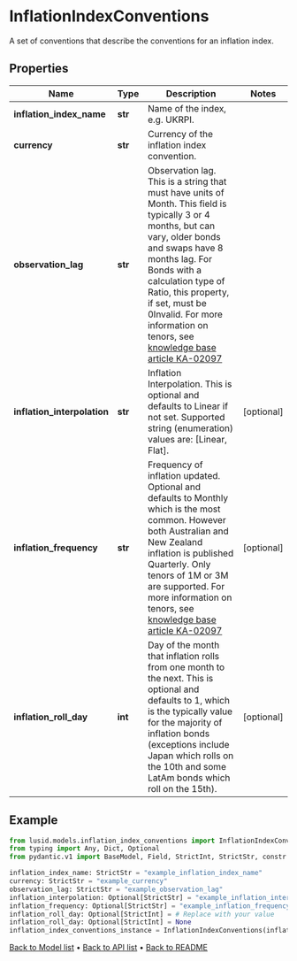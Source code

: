 # InflationIndexConventions

A set of conventions that describe the conventions for an inflation index.
## Properties
Name | Type | Description | Notes
------------ | ------------- | ------------- | -------------
**inflation_index_name** | **str** | Name of the index, e.g. UKRPI. | 
**currency** | **str** | Currency of the inflation index convention. | 
**observation_lag** | **str** | Observation lag. This is a string that must have units of Month. This field is typically 3 or 4 months, but can vary, older bonds and swaps have 8 months lag. For Bonds with a calculation type of Ratio, this property, if set, must be 0Invalid.  For more information on tenors, see [knowledge base article KA-02097](https://support.lusid.com/knowledgebase/article/KA-02097) | 
**inflation_interpolation** | **str** | Inflation Interpolation. This is optional and defaults to Linear if not set.  Supported string (enumeration) values are: [Linear, Flat]. | [optional] 
**inflation_frequency** | **str** | Frequency of inflation updated. Optional and defaults to Monthly which is the most common. However both Australian and New Zealand inflation is published Quarterly. Only tenors of 1M or 3M are supported.  For more information on tenors, see [knowledge base article KA-02097](https://support.lusid.com/knowledgebase/article/KA-02097) | [optional] 
**inflation_roll_day** | **int** | Day of the month that inflation rolls from one month to the next. This is optional and defaults to 1, which is the typically value for the majority of inflation bonds (exceptions include Japan which rolls on the 10th and some LatAm bonds which roll on the 15th). | [optional] 
## Example

```python
from lusid.models.inflation_index_conventions import InflationIndexConventions
from typing import Any, Dict, Optional
from pydantic.v1 import BaseModel, Field, StrictInt, StrictStr, constr

inflation_index_name: StrictStr = "example_inflation_index_name"
currency: StrictStr = "example_currency"
observation_lag: StrictStr = "example_observation_lag"
inflation_interpolation: Optional[StrictStr] = "example_inflation_interpolation"
inflation_frequency: Optional[StrictStr] = "example_inflation_frequency"
inflation_roll_day: Optional[StrictInt] = # Replace with your value
inflation_roll_day: Optional[StrictInt] = None
inflation_index_conventions_instance = InflationIndexConventions(inflation_index_name=inflation_index_name, currency=currency, observation_lag=observation_lag, inflation_interpolation=inflation_interpolation, inflation_frequency=inflation_frequency, inflation_roll_day=inflation_roll_day)

```

[Back to Model list](../README.md#documentation-for-models) &#8226; [Back to API list](../README.md#documentation-for-api-endpoints) &#8226; [Back to README](../README.md)

